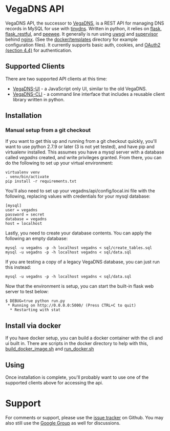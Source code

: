 # VegaDNS API

VegaDNS API, the successor to [VegaDNS](https://github.com/shupp/VegaDNS),  is a REST API for managing DNS records in MySQL for use with [tinydns](http://cr.yp.to/djbdns/blurb/overview.html).  Written in python, it relies on [flask](http://flask.pocoo.org), [flask_restful](https://flask-restful.readthedocs.org/en/0.3.4/), and [peewee](http://peewee.readthedocs.org/en/latest/).  It generally is run using [uwsgi](https://uwsgi-docs.readthedocs.org/en/latest/) and [supervisor](http://supervisord.org) behind [nginx](http://nginx.org).  (See the [docker/templates](https://github.com/shupp/VegaDNS-API/tree/master/docker/templates) directory for example configuration files).  It currently supports basic auth, cookies, and [OAuth2 (section 4.4)](https://tools.ietf.org/html/rfc6749#section-4.4) for authentication.

## Supported Clients
There are two supported API clients at this time:
* [VegaDNS-UI](https://github.com/shupp/VegaDNS-UI) - a JavaScript only UI, similar to the old VegaDNS.
* [VegaDNS-CLI](https://github.com/shupp/VegaDNS-CLI) - a command line interface that includes a reusable client library written in python.


## Installation

### Manual setup from a git checkout
If you want to get this up and running from a git checkout quickly, you'll want to use python 2.7.9 or later (3 is not yet tested), and have pip and virtualenv installed.  This assumes you have a mysql server with a database called _vegadns_ created, and write privileges granted.  From there, you can do the following to set up your virtual environment:

```
virtualenv venv
. venv/bin/activate
pip install -r requirements.txt
```

You'll also need to set up your vegadns/api/config/local.ini file with the following, replacing values with credentials for your mysql database:

```
[mysql]
user = vegadns
password = secret
database = vegadns
host = localhost
```

Lastly, you need to create your database contents.  You can apply the following an empty database:

```
mysql -u vegadns -p -h localhost vegadns < sql/create_tables.sql
mysql -u vegadns -p -h localhost vegadns < sql/data.sql
```

If you are testing a copy of a legacy VegaDNS database, you can just run this instead:

```
mysql -u vegadns -p -h localhost vegadns < sql/data.sql
```

Now that the environment is setup, you can start the built-in flask web server to test below:

```
$ DEBUG=true python run.py
 * Running on http://0.0.0.0:5000/ (Press CTRL+C to quit)
  * Restarting with stat
  ```

## Install via docker
If you have docker setup, you can build a docker container with the cli and ui built in.  There are scripts in the docker directory to help with this, [build_docker_image.sh](https://github.com/shupp/VegaDNS-API/blob/master/docker/build_docker_image.sh) and [run_docker.sh](https://github.com/shupp/VegaDNS-API/blob/master/docker/run_docker.sh)


## Using
Once installation is complete, you'll probably want to use one of the supported clients above for accessing the api.

# Support
For comments or support, please use the [issue tracker](https://github.com/shupp/VegaDNS-API/issues) on Github.  You may also still use the [Google Group](https://groups.google.com/forum/#!forum/vegadns) as well for discussions.
